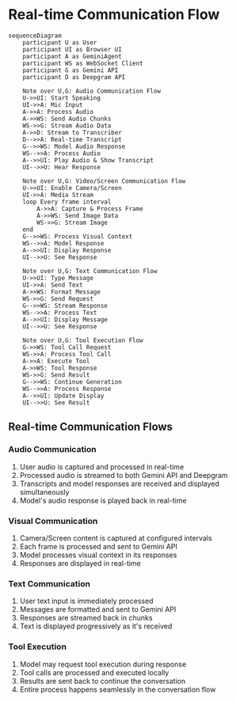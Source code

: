 # Real-time Communication Flow

```mermaid
sequenceDiagram
    participant U as User
    participant UI as Browser UI
    participant A as GeminiAgent
    participant WS as WebSocket Client
    participant G as Gemini API
    participant D as Deepgram API

    Note over U,G: Audio Communication Flow
    U->>UI: Start Speaking
    UI->>A: Mic Input
    A->>A: Process Audio
    A->>WS: Send Audio Chunks
    WS->>G: Stream Audio Data
    A->>D: Stream to Transcriber
    D-->>A: Real-time Transcript
    G-->>WS: Model Audio Response
    WS-->>A: Process Audio
    A-->>UI: Play Audio & Show Transcript
    UI-->>U: Hear Response

    Note over U,G: Video/Screen Communication Flow
    U->>UI: Enable Camera/Screen
    UI->>A: Media Stream
    loop Every frame interval
        A->>A: Capture & Process Frame
        A->>WS: Send Image Data
        WS->>G: Stream Image
    end
    G-->>WS: Process Visual Context
    WS-->>A: Model Response
    A-->>UI: Display Response
    UI-->>U: See Response

    Note over U,G: Text Communication Flow
    U->>UI: Type Message
    UI->>A: Send Text
    A->>WS: Format Message
    WS->>G: Send Request
    G-->>WS: Stream Response
    WS-->>A: Process Text
    A-->>UI: Display Message
    UI-->>U: See Response

    Note over U,G: Tool Execution Flow
    G->>WS: Tool Call Request
    WS->>A: Process Tool Call
    A->>A: Execute Tool
    A->>WS: Tool Response
    WS->>G: Send Result
    G-->>WS: Continue Generation
    WS-->>A: Process Response
    A-->>UI: Update Display
    UI-->>U: See Result
```

## Real-time Communication Flows

### Audio Communication
1. User audio is captured and processed in real-time
2. Processed audio is streamed to both Gemini API and Deepgram
3. Transcripts and model responses are received and displayed simultaneously
4. Model's audio response is played back in real-time

### Visual Communication
1. Camera/Screen content is captured at configured intervals
2. Each frame is processed and sent to Gemini API
3. Model processes visual context in its responses
4. Responses are displayed in real-time

### Text Communication
1. User text input is immediately processed
2. Messages are formatted and sent to Gemini API
3. Responses are streamed back in chunks
4. Text is displayed progressively as it's received

### Tool Execution
1. Model may request tool execution during response
2. Tool calls are processed and executed locally
3. Results are sent back to continue the conversation
4. Entire process happens seamlessly in the conversation flow